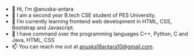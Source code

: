 - 👋 Hi, I’m @anuska-antara
- 👀 I am a second year B.tech CSE student of PES University.
- 🌱 I’m currently learning frontend web development in HTML, CSS, Bootstrap and Javascript.
- 💞️ I have command over the programming languages C++, Python, C and Java, HTML, CSS
- 📫 You can reach me out at anuska18antara10@gmail.com.

<!---
anuska-antara/anuska-antara is a ✨ special ✨ repository because its `README.md` (this file) appears on your GitHub profile.
You can click the Preview link to take a look at your changes.
--->
